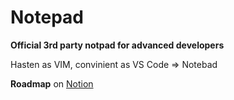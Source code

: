 # Notepad
<b>Official 3rd party notpad for advanced developers </b>

Hasten as VIM, convinient as VS Code => Notebad

<b>Roadmap</b> on [Notion](https://www.notion.so/GUI-Programming-Project-5871d5806f0e46ee9903c990f9d169c5)
